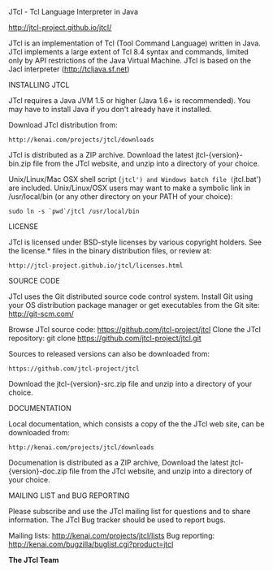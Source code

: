 JTcl - Tcl Language Interpreter in Java

http://jtcl-project.github.io/jtcl/

JTcl is an implementation of Tcl (Tool Command Language) written in Java.
JTcl implements a large extent of Tcl 8.4 syntax and commands, limited 
only by API restrictions of the Java Virtual Machine.  JTcl is based on 
the Jacl interpreter (http://tcljava.sf.net)


INSTALLING JTCL

JTcl requires a Java JVM 1.5 or higher (Java 1.6+ is recommended).  You may 
have to install Java if you don't already have it installed.  

Download JTcl distribution from: 

    http://kenai.com/projects/jtcl/downloads

JTcl is distributed as a ZIP archive.  Download the latest 
jtcl-{version}-bin.zip file from the JTcl website, and unzip into a directory 
of your choice.  

Unix/Linux/Mac OSX shell script (`jtcl') and Windows batch file (`jtcl.bat') 
are included.   Unix/Linux/OSX users may want to make a symbolic link
in /usr/local/bin (or any other directory on your PATH of your choice):

    sudo ln -s `pwd`/jtcl /usr/local/bin


LICENSE

JTcl is licensed under BSD-style licenses by various copyright holders.  See 
the license.* files in the binary distribution files, or review at:

    http://jtcl-project.github.io/jtcl/licenses.html

SOURCE CODE

JTcl uses the Git distributed source code control system.  Install
Git using your OS distribution package manager or get executables 
from the Git site: http://git-scm.com/ 

Browse JTcl source code:   https://github.com/jtcl-project/jtcl
Clone the JTcl repository: git clone https://github.com/jtcl-project/jtcl.git 

Sources to released versions can also be downloaded from:

    https://github.com/jtcl-project/jtcl 

Download the jtcl-{version}-src.zip file and unzip into a directory 
of your choice.


DOCUMENTATION

Local documentation, which consists a copy of the the JTcl web site, can be 
downloaded from:

    http://kenai.com/projects/jtcl/downloads 

Documenation is distributed as a ZIP archive, Download the latest 
jtcl-{version}-doc.zip file from the JTcl website, and unzip into a directory 
of your choice. 


MAILING LIST and BUG REPORTING

Please subscribe and use the JTcl mailing list for questions and to
share information.  The JTcl Bug tracker should be used to
report bugs.

Mailing lists: http://kenai.com/projects/jtcl/lists
Bug reporting: http://kenai.com/bugzilla/buglist.cgi?product=jtcl


**The JTcl Team**

